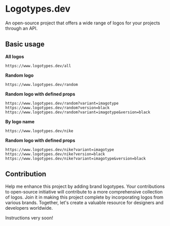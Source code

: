 # Logotypes.dev

An open-source project that offers a wide range of logos for your projects through an API.

## Basic usage

**All logos**

```
https://www.logotypes.dev/all
```

**Random logo**

```
https://www.logotypes.dev/random
```

**Random logo with defined props**

```
https://www.logotypes.dev/random?variant=imagotype
https://www.logotypes.dev/random?version=black
https://www.logotypes.dev/random?variant=imagotype&version=black
```

**By logo name**

```
https://www.logotypes.dev/nike
```

**Random logo with defined props**

```
https://www.logotypes.dev/nike?variant=imagotype
https://www.logotypes.dev/nike?version=black
https://www.logotypes.dev/nike?variant=imagotype&version=black
```

## Contribution

Help me enhance this project by adding brand logotypes. Your contributions to open-source initiative will contribute to a more comprehensive collection of logos. Join it in making this project complete by incorporating logos from various brands. Together, let's create a valuable resource for designers and developers worldwide.

Instructions very soon!
